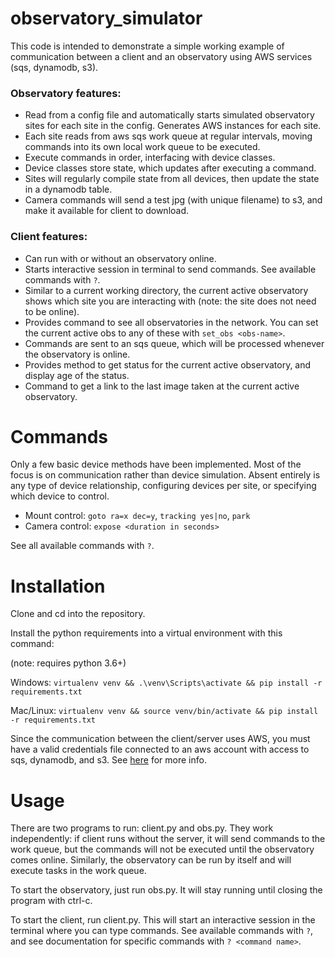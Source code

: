 # observatory_simulator

This code is intended to demonstrate a simple working example of communication between a client and an observatory using AWS services (sqs, dynamodb, s3). 

### Observatory features:
- Read from a config file and automatically starts simulated observatory sites for each site in the config. Generates AWS instances for each site. 
- Each site reads from aws sqs work queue at regular intervals, moving commands into its own local work queue to be executed.
- Execute commands in order, interfacing with device classes.
- Device classes store state, which updates after executing a command.
- Sites will regularly compile state from all devices, then update the state in a dynamodb table.
- Camera commands will send a test jpg (with unique filename) to s3, and make it available for client to download.

### Client features:
- Can run with or without an observatory online. 
- Starts interactive session in terminal to send commands. See available commands with `?`.
- Similar to a current working directory, the current active observatory shows which site you are interacting with (note: the site does not need to be online).
- Provides command to see all observatories in the network. You can set the current active obs to any of these with `set_obs <obs-name>`.
- Commands are sent to an sqs queue, which will be processed whenever the observatory is online. 
- Provides method to get status for the current active observatory, and display age of the status. 
- Command to get a link to the last image taken at the current active observatory.


# Commands

Only a few basic device methods have been implemented. Most of the focus is on communication rather than device simulation. Absent entirely is any type of device relationship, configuring devices per site, or specifying which device to control.
- Mount control: `goto ra=x dec=y`, `tracking yes|no`, `park`
- Camera control: `expose <duration in seconds>`

See all available commands with `?`.




# Installation

Clone and cd into the repository. 

Install the python requirements into a virtual environment with this command:

(note: requires python 3.6+)

Windows:
`virtualenv venv && .\venv\Scripts\activate && pip install -r requirements.txt`

Mac/Linux:
`virtualenv venv && source venv/bin/activate && pip install -r requirements.txt`

Since the communication between the client/server uses AWS, you must have a valid credentials file connected to an aws account with access to sqs, dynamodb, and s3. See [here](https://docs.aws.amazon.com/cli/latest/userguide/cli-configure-files.html) for more info.

# Usage

There are two programs to run: client.py and obs.py. They work independently: if client runs without the server, it will send commands to the work queue, but the commands will not be executed until the observatory comes online. Similarly, the observatory can be run by itself and will execute tasks in the work queue. 

To start the observatory, just run obs.py. It will stay running until closing the program with ctrl-c. 

To start the client, run client.py. This will start an interactive session in the terminal where you can type commands. See available commands with `?`, and see documentation for specific commands with `? <command name>`. 
